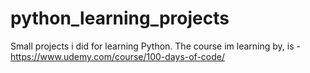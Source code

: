 # python_learning_projects
Small projects i did for learning Python.
The course im learning by, is - https://www.udemy.com/course/100-days-of-code/
